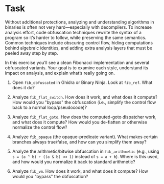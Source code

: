 # Task

Without additional protections, analyzing and understanding algorithms in binaries is often not very hard—especially with decompilers. To increase analysis effort, code obfuscation techniques rewrite the syntax of a program so it’s harder to follow, while preserving the same semantics. Common techniques include obscuring control flow, hiding computations behind algebraic identities, and adding extra analysis layers that must be peeled away step by step.

In this exercise you’ll see a clean Fibonacci implementation and several obfuscated variants. Your goal is to examine each style, understand its impact on analysis, and explain what’s really going on.

1. Open `fib_obfuscated` in Ghidra or Binary Ninja. Look at `fib_ref`. What does it do?

2. Analyze `fib_flat_switch`. How does it work, and what does it compute? How would you "bypass" the obfuscation (i.e., simplify the control flow back to a normal loop/pseudocode)?

3. Analyze `fib_flat_goto`. How does the computed-goto dispatcher work, and what does it compute? How would you de-flatten or otherwise normalize the control flow?

4. Analyze `fib_opaque` (the opaque-predicate variant). What makes certain branches always true/false, and how can you simplify them away?

5. Analyze the arithmetic/bitwise obfuscation in `fib_arithmetic` (e.g., using `s = (a ^ b) + ((a & b) << 1)` instead of `s = a + b`). Where is this used, and how would you normalize it back to standard arithmetic?
   
6. Analyze `fib_vm`.  How does it work, and what does it compute? How would you "bypass" the obfuscation?
